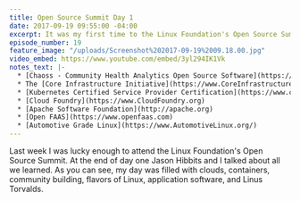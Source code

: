 ```yaml
---
title: Open Source Summit Day 1
date: 2017-09-19 09:55:00 -04:00
excerpt: It was my first time to the Linux Foundation's Open Source Summit.
episode_number: 19
feature_image: "/uploads/Screenshot%202017-09-19%2009.18.00.jpg"
video_embed: https://www.youtube.com/embed/3yl294IK1Vk
notes_text: |-
  * [Chaoss - Community Health Analytics Open Source Software](https://chaos.community)
  * The [Core Infrastructure Initiative](https://www.CoreInfrastructure.org)
  * [Kubernetes Certified Service Provider Certification](https://www.cncf.io/certification/kcsp/)
  * [Cloud Foundry](https://www.CloudFoundry.org)
  * [Apache Software Foundation](http://apache.org)
  * [Open FAAS](https://www.openfaas.com)
  * [Automotive Grade Linux](https://www.AutomotiveLinux.org/)
---
```


Last week I was lucky enough to attend the Linux Foundation's Open Source Summit.  At the end of day one Jason Hibbits and I talked about all we learned.  As you can see, my day was filled with clouds, containers, community building, flavors of Linux, application software, and Linus Torvalds.  